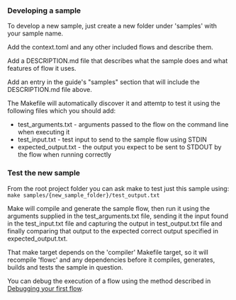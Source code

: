 ### Developing a sample
To develop a new sample, just create a new folder under 'samples' with your sample name. 

Add the context.toml and any other included flows and describe them.

Add a DESCRIPTION.md file that describes what the sample does and what features of flow it uses.

Add an entry in the guide's "samples" section that will include the DESCRIPTION.md file above.

The Makefile will automatically discover it and attemtp to test it using the following files which
you should add:
* test_arguments.txt - arguments passed to the flow on the command line when executing it
* test_input.txt - test input to send to the sample flow using STDIN
* expected_output.txt - the output you expect to be sent to STDOUT by the flow when running correctly

### Test the new sample
From the root project folder you can ask make to test just this sample using:
`make samples/{new_sample_folder}/test_output.txt`

Make will compile and generate the sample flow, then run it using the arguments supplied in the test_arguments.txt
file, sending it the input found in the test_input.txt file and capturing the output in test_output.txt 
file and finally comparing that output to the expected correct output specified in expected_output.txt.

That make target depends on the 'compiler' Makefile target, so it will recompile 'flowc' and any 
dependencies before it compiles, generates, builds and tests the sample in question.

You can debug the execution of a flow using the method described in
 [Debugging your first flow](../guide/first_flow/debugging.md).